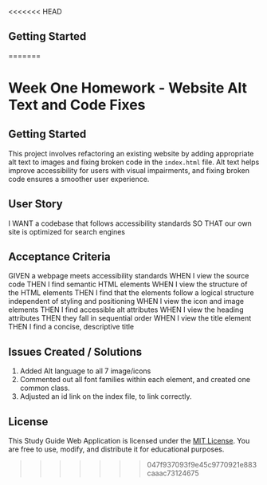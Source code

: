 <<<<<<< HEAD
## Getting Started
=======
# Week One Homework - Website Alt Text and Code Fixes

## Getting Started

This project involves refactoring an existing website by adding appropriate alt text to images and fixing broken code in the `index.html` file. Alt text helps improve accessibility for users with visual impairments, and fixing broken code ensures a smoother user experience.

## User Story

I WANT a codebase that follows accessibility standards
SO THAT our own site is optimized for search engines

## Acceptance Criteria

GIVEN a webpage meets accessibility standards
WHEN I view the source code
THEN I find semantic HTML elements
WHEN I view the structure of the HTML elements
THEN I find that the elements follow a logical structure independent of styling and positioning
WHEN I view the icon and image elements
THEN I find accessible alt attributes
WHEN I view the heading attributes
THEN they fall in sequential order
WHEN I view the title element
THEN I find a concise, descriptive title

## Issues Created / Solutions

  1. Added Alt language to all 7 image/icons
  2. Commented out all font families within each element, and created one common class.
  3. Adjusted an id link on the index file, to link correctly.

## License
This Study Guide Web Application is licensed under the [MIT License](link-to-license). You are free to use, modify, and distribute it for educational purposes.
>>>>>>> 047f937093f9e45c9770921e883caaac73124675
